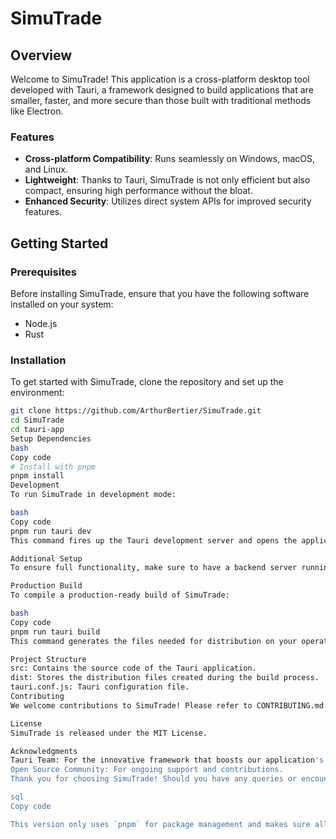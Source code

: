 # SimuTrade

## Overview

Welcome to SimuTrade! This application is a cross-platform desktop tool developed with Tauri, a framework designed to build applications that are smaller, faster, and more secure than those built with traditional methods like Electron.

### Features

- **Cross-platform Compatibility**: Runs seamlessly on Windows, macOS, and Linux.
- **Lightweight**: Thanks to Tauri, SimuTrade is not only efficient but also compact, ensuring high performance without the bloat.
- **Enhanced Security**: Utilizes direct system APIs for improved security features.

## Getting Started

### Prerequisites

Before installing SimuTrade, ensure that you have the following software installed on your system:
- Node.js
- Rust

### Installation

To get started with SimuTrade, clone the repository and set up the environment:

```bash
git clone https://github.com/ArthurBertier/SimuTrade.git
cd SimuTrade
cd tauri-app
Setup Dependencies
bash
Copy code
# Install with pnpm
pnpm install
Development
To run SimuTrade in development mode:

bash
Copy code
pnpm run tauri dev
This command fires up the Tauri development server and opens the application window. Any modifications to the codebase will trigger an automatic hot reload.

Additional Setup
To ensure full functionality, make sure to have a backend server running alongside the application.

Production Build
To compile a production-ready build of SimuTrade:

bash
Copy code
pnpm run tauri build
This command generates the files needed for distribution on your operating system.

Project Structure
src: Contains the source code of the Tauri application.
dist: Stores the distribution files created during the build process.
tauri.conf.js: Tauri configuration file.
Contributing
We welcome contributions to SimuTrade! Please refer to CONTRIBUTING.md for guidelines on how to contribute effectively.

License
SimuTrade is released under the MIT License.

Acknowledgments
Tauri Team: For the innovative framework that boosts our application's performance and security.
Open Source Community: For ongoing support and contributions.
Thank you for choosing SimuTrade! Should you have any queries or encounter any issues, feel free to open an issue on our GitHub repository.

sql
Copy code

This version only uses `pnpm` for package management and makes sure all the commands and references are consistent with your current setup.





